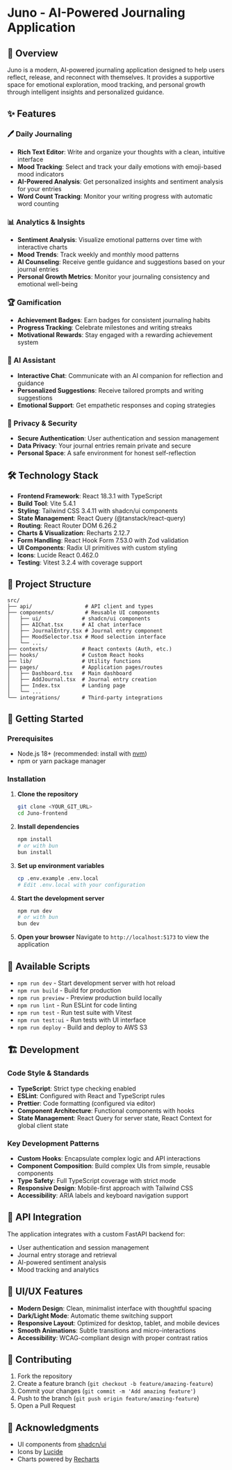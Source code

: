 # Juno - AI-Powered Journaling Application

## 🌟 Overview

Juno is a modern, AI-powered journaling application designed to help users reflect, release, and reconnect with themselves. It provides a supportive space for emotional exploration, mood tracking, and personal growth through intelligent insights and personalized guidance.

## ✨ Features

### 🖊️ Daily Journaling

- **Rich Text Editor**: Write and organize your thoughts with a clean, intuitive interface
- **Mood Tracking**: Select and track your daily emotions with emoji-based mood indicators
- **AI-Powered Analysis**: Get personalized insights and sentiment analysis for your entries
- **Word Count Tracking**: Monitor your writing progress with automatic word counting

### 📊 Analytics & Insights

- **Sentiment Analysis**: Visualize emotional patterns over time with interactive charts
- **Mood Trends**: Track weekly and monthly mood patterns
- **AI Counseling**: Receive gentle guidance and suggestions based on your journal entries
- **Personal Growth Metrics**: Monitor your journaling consistency and emotional well-being

### 🏆 Gamification

- **Achievement Badges**: Earn badges for consistent journaling habits
- **Progress Tracking**: Celebrate milestones and writing streaks
- **Motivational Rewards**: Stay engaged with a rewarding achievement system

### 🤖 AI Assistant

- **Interactive Chat**: Communicate with an AI companion for reflection and guidance
- **Personalized Suggestions**: Receive tailored prompts and writing suggestions
- **Emotional Support**: Get empathetic responses and coping strategies

### 🔐 Privacy & Security

- **Secure Authentication**: User authentication and session management
- **Data Privacy**: Your journal entries remain private and secure
- **Personal Space**: A safe environment for honest self-reflection

## 🛠️ Technology Stack

- **Frontend Framework**: React 18.3.1 with TypeScript
- **Build Tool**: Vite 5.4.1
- **Styling**: Tailwind CSS 3.4.11 with shadcn/ui components
- **State Management**: React Query (@tanstack/react-query)
- **Routing**: React Router DOM 6.26.2
- **Charts & Visualization**: Recharts 2.12.7
- **Form Handling**: React Hook Form 7.53.0 with Zod validation
- **UI Components**: Radix UI primitives with custom styling
- **Icons**: Lucide React 0.462.0
- **Testing**: Vitest 3.2.4 with coverage support

## 📁 Project Structure

```
src/
├── api/                 # API client and types
├── components/          # Reusable UI components
│   ├── ui/             # shadcn/ui components
│   ├── AIChat.tsx      # AI chat interface
│   ├── JournalEntry.tsx # Journal entry component
│   ├── MoodSelector.tsx # Mood selection interface
│   └── ...
├── contexts/           # React contexts (Auth, etc.)
├── hooks/              # Custom React hooks
├── lib/                # Utility functions
├── pages/              # Application pages/routes
│   ├── Dashboard.tsx   # Main dashboard
│   ├── AddJournal.tsx  # Journal entry creation
│   ├── Index.tsx       # Landing page
│   └── ...
└── integrations/       # Third-party integrations
```

## 🚀 Getting Started

### Prerequisites

- Node.js 18+ (recommended: install with [nvm](https://github.com/nvm-sh/nvm))
- npm or yarn package manager

### Installation

1. **Clone the repository**

   ```bash
   git clone <YOUR_GIT_URL>
   cd Juno-frontend
   ```

2. **Install dependencies**

   ```bash
   npm install
   # or with bun
   bun install
   ```

3. **Set up environment variables**

   ```bash
   cp .env.example .env.local
   # Edit .env.local with your configuration
   ```

4. **Start the development server**

   ```bash
   npm run dev
   # or with bun
   bun dev
   ```

5. **Open your browser**
   Navigate to `http://localhost:5173` to view the application

## 📜 Available Scripts

- `npm run dev` - Start development server with hot reload
- `npm run build` - Build for production
- `npm run preview` - Preview production build locally
- `npm run lint` - Run ESLint for code linting
- `npm run test` - Run test suite with Vitest
- `npm run test:ui` - Run tests with UI interface
- `npm run deploy` - Build and deploy to AWS S3

## 🏗️ Development

### Code Style & Standards

- **TypeScript**: Strict type checking enabled
- **ESLint**: Configured with React and TypeScript rules
- **Prettier**: Code formatting (configured via editor)
- **Component Architecture**: Functional components with hooks
- **State Management**: React Query for server state, React Context for global client state

### Key Development Patterns

- **Custom Hooks**: Encapsulate complex logic and API interactions
- **Component Composition**: Build complex UIs from simple, reusable components
- **Type Safety**: Full TypeScript coverage with strict mode
- **Responsive Design**: Mobile-first approach with Tailwind CSS
- **Accessibility**: ARIA labels and keyboard navigation support

## 🔌 API Integration

The application integrates with a custom FastAPI backend for:

- User authentication and session management
- Journal entry storage and retrieval
- AI-powered sentiment analysis
- Mood tracking and analytics

## 🎨 UI/UX Features

- **Modern Design**: Clean, minimalist interface with thoughtful spacing
- **Dark/Light Mode**: Automatic theme switching support
- **Responsive Layout**: Optimized for desktop, tablet, and mobile devices
- **Smooth Animations**: Subtle transitions and micro-interactions
- **Accessibility**: WCAG-compliant design with proper contrast ratios


## 🤝 Contributing

1. Fork the repository
2. Create a feature branch (`git checkout -b feature/amazing-feature`)
3. Commit your changes (`git commit -m 'Add amazing feature'`)
4. Push to the branch (`git push origin feature/amazing-feature`)
5. Open a Pull Request

## 🙏 Acknowledgments

- UI components from [shadcn/ui](https://ui.shadcn.com/)
- Icons by [Lucide](https://lucide.dev/)
- Charts powered by [Recharts](https://recharts.org/)
